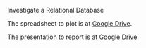 Investigate a Relational Database

The spreadsheet to plot is at [Google Drive](https://docs.google.com/spreadsheets/d/1vBIllJRqvp0Ta9xQ8olizssRwwajFk0-AoUT_v06-6w/edit?usp=sharing).

The presentation to report is at [Google Drive](https://docs.google.com/spreadsheets/d/1vBIllJRqvp0Ta9xQ8olizssRwwajFk0-AoUT_v06-6w/edit?usp=sharing).
